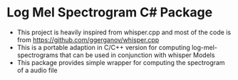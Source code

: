 # Log Mel Spectrogram C# Package

- This project is heavily inspired from whisper.cpp and most of the code is from https://github.com/ggerganov/whisper.cpp
- This is a portable adaption in C/C++ version for computing log-mel-spectrograms that can be used in conjunction with whisper Models
- This package provides simple wrapper for computing the spectrogram of a audio file